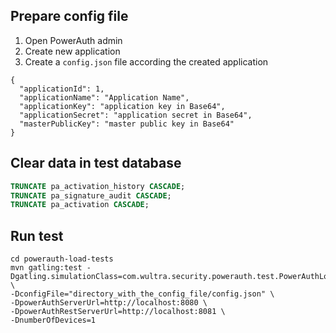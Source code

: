 
## Prepare config file
1. Open PowerAuth admin
2. Create new application
3. Create a `config.json` file according the created application
```
{
  "applicationId": 1,
  "applicationName": "Application Name",
  "applicationKey": "application key in Base64",
  "applicationSecret": "application secret in Base64",
  "masterPublicKey": "master public key in Base64"
}
```

## Clear data in test database
```sql
TRUNCATE pa_activation_history CASCADE;
TRUNCATE pa_signature_audit CASCADE;
TRUNCATE pa_activation CASCADE;
```

## Run test
```shell
cd powerauth-load-tests
mvn gatling:test -Dgatling.simulationClass=com.wultra.security.powerauth.test.PowerAuthLoadTest \
-DconfigFile="directory_with_the_config_file/config.json" \
-DpowerAuthServerUrl=http://localhost:8080 \
-DpowerAuthRestServerUrl=http://localhost:8081 \
-DnumberOfDevices=1
```
